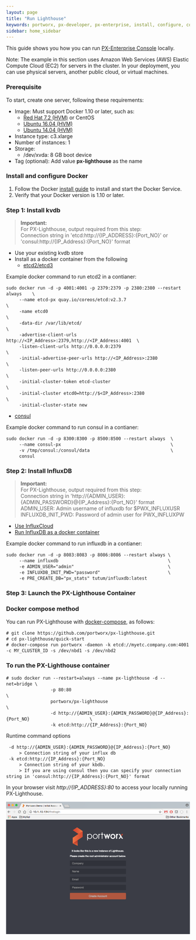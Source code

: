 ```yaml
---
layout: page
title: "Run Lighthouse"
keywords: portworx, px-developer, px-enterprise, install, configure, container, storage, lighthouse
sidebar: home_sidebar
---
```


This guide shows you how you can run [PX-Enterprise Console](http://lighthouse.portworx.com/) locally.

Note: The example in this section uses Amazon Web Services (AWS) Elastic Compute Cloud (EC2) for servers in the cluster. In your deployment, you can use physical servers, another public cloud, or virtual machines.

### Prerequisite

To start, create one server, following these requirements:

* Image: Must support Docker 1.10 or later, such as:
  * [Red Hat 7.2 (HVM)](https://aws.amazon.com/marketplace/pp/B019NS7T5I) or CentOS
  * [Ubuntu 16.04 (HVM)](https://aws.amazon.com/marketplace/pp/B01JBL2M0O)
  * [Ubuntu 14.04 (HVM)](https://aws.amazon.com/marketplace/pp/B00JV9TBA6)
* Instance type: c3.xlarge
* Number of instances: 1
* Storage:
  * /dev/xvda: 8 GB boot device
* Tag (optional): Add value **px-lighthouse** as the name

### Install and configure Docker

1. Follow the Docker [install guide](https://docs.docker.com/engine/installation/) to install and start the Docker Service.
2. Verify that your Docker version is 1.10 or later.

### Step 1: Install kvdb


>**Important:**
<br/> For PX-Lighthouse, output required from this step: 
<br/>Connection string in 'etcd:http://{IP_ADDRESS}:{Port_NO}' or 'consul:http://{IP_Address}:{Port_NO}' format

* Use your existing kvdb store
* Install as a docker container from the following 
  * [etcd2/etcd3](https://github.com/coreos/etcd/blob/2724c3946eb2f3def5ed38a127be982b62c81779/Documentation/op-guide/container.md)
  
Example docker command to run etcd2 in a contianer:

```
sudo docker run -d -p 4001:4001 -p 2379:2379 -p 2380:2380 --restart always    \
     --name etcd-px quay.io/coreos/etcd:v2.3.7                                \
     -name etcd0                                                              \
     -data-dir /var/lib/etcd/                                                 \
     -advertise-client-urls http://<IP_Address>:2379,http://<IP_Address:4001  \
     -listen-client-urls http://0.0.0.0:2379                                  \
     -initial-advertise-peer-urls http://<IP_Address>:2380                    \
     -listen-peer-urls http://0.0.0.0:2380                                    \
     -initial-cluster-token etcd-cluster                                      \ 
     -initial-cluster etcd0=http://$<IP_Address>:2380                         \
     -initial-cluster-state new
```
  
  * [consul](https://hub.docker.com/_/consul/)
  
Example docker command to run consul in a contianer:

```
sudo docker run -d -p 8300:8300 -p 8500:8500 --restart always  \
     --name consul-px                                          \
     -v /tmp/consul:/consul/data                               \
     consul
```

### Step 2: Install InfluxDB

>**Important:**
<br/> For PX-Lighthouse, output required from this step: 
<br/> Connection string in 'http://{ADMIN_USER}:{ADMIN_PASSWORD}@{IP_Address}:{Port_NO}' format 
<br/> ADMIN_USER: Admin username of influxdb for $PWX_INFLUXUSR
<br/> INFLUXDB_INIT_PWD: Password of admin user for PWX_INFLUXPW 

* [Use InfluxCloud](https://cloud.influxdata.com/)
* [Run InfluxDB as a docker container](https://github.com/tutumcloud/influxdb)

Example docker command to run influxdb in a contianer:

```
sudo docker run -d -p 8083:8083 -p 8086:8086 --restart always \
     --name influxdb                                          \
     -e ADMIN_USER="admin"                                    \
     -e INFLUXDB_INIT_PWD="password"                          \
     -e PRE_CREATE_DB="px_stats" tutum/influxdb:latest
```

### Step 3: Launch the PX-Lighthouse Container

### Docker compose method

You can run PX-Lighthouse with [docker-compose](https://docs.docker.com/compose/install/), as follows:

```
# git clone https://github.com/portworx/px-lighthouse.git
# cd px-lighthouse/quick-start
# docker-compose run portworx -daemon -k etcd://myetc.company.com:4001 -c MY_CLUSTER_ID -s /dev/nbd1 -s /dev/nbd2
```

### To run the PX-Lighthouse container


```
# sudo docker run --restart=always --name px-lighthouse -d --net=bridge \
                 -p 80:80                                               \
                 portworx/px-lighthouse                                 \
                 -d http://{ADMIN_USER}:{ADMIN_PASSWORD}@{IP_Address}:{Port_NO}                       \
                 -k etcd:http://{IP_Address}:{Port_NO}                   
```

Runtime command options

```
 -d http://{ADMIN_USER}:{ADMIN_PASSWORD}@{IP_Address}:{Port_NO}
     > Connection string of your influx db
 -k etcd:http://{IP_Address}:{Port_NO}
     > Connection string of your kbdb. 
     > If you are using consul then you can specify your connection string in 'consul:http://{IP_Address}:{Port_NO}' format
```

In your browser visit *http://{IP_ADDRESS}:80* to access your locally running PX-Lighthouse.

![LH-ON-PREM-FIRST-LOGIN](images/lh-on-prem-first-login-updated_2.png "First Login")
